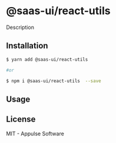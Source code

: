 # @saas-ui/react-utils

Description

## Installation

```sh
$ yarn add @saas-ui/react-utils

#or

$ npm i @saas-ui/react-utils  --save
```

## Usage

## License

MIT - Appulse Software
